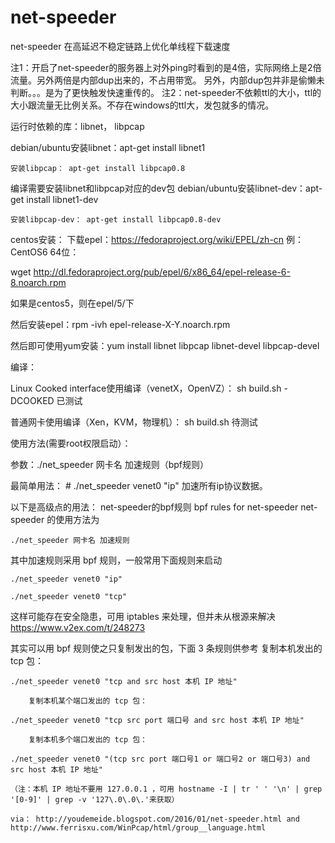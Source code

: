 # net-speeder
net-speeder 在高延迟不稳定链路上优化单线程下载速度 

注1：开启了net-speeder的服务器上对外ping时看到的是4倍，实际网络上是2倍流量。另外两倍是内部dup出来的，不占用带宽。
另外，内部dup包并非是偷懒未判断。。。是为了更快触发快速重传的。
注2：net-speeder不依赖ttl的大小，ttl的大小跟流量无比例关系。不存在windows的ttl大，发包就多的情况。

运行时依赖的库：libnet， libpcap

debian/ubuntu安装libnet：apt-get install libnet1

    安装libpcap： apt-get install libpcap0.8 

编译需要安装libnet和libpcap对应的dev包 debian/ubuntu安装libnet-dev：apt-get install libnet1-dev

    安装libpcap-dev： apt-get install libpcap0.8-dev 

centos安装： 下载epel：https://fedoraproject.org/wiki/EPEL/zh-cn 例：CentOS6 64位：

wget http://dl.fedoraproject.org/pub/epel/6/x86_64/epel-release-6-8.noarch.rpm

如果是centos5，则在epel/5/下

然后安装epel：rpm -ivh epel-release-X-Y.noarch.rpm

然后即可使用yum安装：yum install libnet libpcap libnet-devel libpcap-devel

编译：

Linux Cooked interface使用编译（venetX，OpenVZ）： sh build.sh -DCOOKED 已测试

普通网卡使用编译（Xen，KVM，物理机）： sh build.sh 待测试

使用方法(需要root权限启动）：

参数：./net_speeder 网卡名 加速规则（bpf规则）

最简单用法： # ./net_speeder venet0 "ip" 加速所有ip协议数据。


以下是高级点的用法：
 net-speeder的bpf规则 bpf rules for net-speeder
net-speeder 的使用方法为

    ./net_speeder 网卡名 加速规则

其中加速规则采用 bpf 规则，一般常用下面规则来启动

    ./net_speeder venet0 "ip" 

    ./net_speeder venet0 "tcp"

这样可能存在安全隐患，可用 iptables 来处理，但并未从根源来解决
https://www.v2ex.com/t/248273 

其实可以用 bpf 规则使之只复制发出的包，下面 3 条规则供参考
        复制本机发出的 tcp 包：

    ./net_speeder venet0 "tcp and src host 本机 IP 地址" 

        复制本机某个端口发出的 tcp 包：

    ./net_speeder venet0 "tcp src port 端口号 and src host 本机 IP 地址"

        复制本机多个端口发出的 tcp 包：

    ./net_speeder venet0 "(tcp src port 端口号1 or 端口号2 or 端口号3) and src host 本机 IP 地址" 
    
    （注：本机 IP 地址不要用 127.0.0.1 ，可用 hostname -I | tr ' ' '\n' | grep '[0-9]' | grep -v '127\.0\.0\.'来获取）
    
    via： http://youdemeide.blogspot.com/2016/01/net-speeder.html and http://www.ferrisxu.com/WinPcap/html/group__language.html
